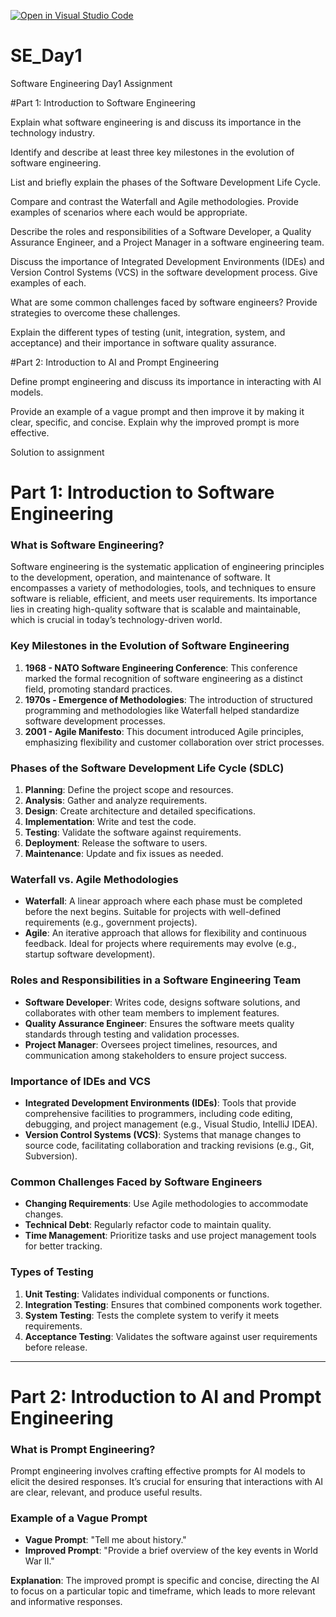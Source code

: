 [![Open in Visual Studio Code](https://classroom.github.com/assets/open-in-vscode-2e0aaae1b6195c2367325f4f02e2d04e9abb55f0b24a779b69b11b9e10269abc.svg)](https://classroom.github.com/online_ide?assignment_repo_id=15617494&assignment_repo_type=AssignmentRepo)
# SE_Day1
Software Engineering Day1 Assignment

#Part 1: Introduction to Software Engineering

Explain what software engineering is and discuss its importance in the technology industry.


Identify and describe at least three key milestones in the evolution of software engineering.


List and briefly explain the phases of the Software Development Life Cycle.


Compare and contrast the Waterfall and Agile methodologies. Provide examples of scenarios where each would be appropriate.


Describe the roles and responsibilities of a Software Developer, a Quality Assurance Engineer, and a Project Manager in a software engineering team.


Discuss the importance of Integrated Development Environments (IDEs) and Version Control Systems (VCS) in the software development process. Give examples of each.


What are some common challenges faced by software engineers? Provide strategies to overcome these challenges.


Explain the different types of testing (unit, integration, system, and acceptance) and their importance in software quality assurance.


#Part 2: Introduction to AI and Prompt Engineering


Define prompt engineering and discuss its importance in interacting with AI models.


Provide an example of a vague prompt and then improve it by making it clear, specific, and concise. Explain why the improved prompt is more effective.


Solution to assignment 

# Part 1: Introduction to Software Engineering

### What is Software Engineering?
Software engineering is the systematic application of engineering principles to the development, operation, and maintenance of software. It encompasses a variety of methodologies, tools, and techniques to ensure software is reliable, efficient, and meets user requirements. Its importance lies in creating high-quality software that is scalable and maintainable, which is crucial in today’s technology-driven world.

### Key Milestones in the Evolution of Software Engineering
1. **1968 - NATO Software Engineering Conference**: This conference marked the formal recognition of software engineering as a distinct field, promoting standard practices.
2. **1970s - Emergence of Methodologies**: The introduction of structured programming and methodologies like Waterfall helped standardize software development processes.
3. **2001 - Agile Manifesto**: This document introduced Agile principles, emphasizing flexibility and customer collaboration over strict processes.

### Phases of the Software Development Life Cycle (SDLC)
1. **Planning**: Define the project scope and resources.
2. **Analysis**: Gather and analyze requirements.
3. **Design**: Create architecture and detailed specifications.
4. **Implementation**: Write and test the code.
5. **Testing**: Validate the software against requirements.
6. **Deployment**: Release the software to users.
7. **Maintenance**: Update and fix issues as needed.

### Waterfall vs. Agile Methodologies
- **Waterfall**: A linear approach where each phase must be completed before the next begins. Suitable for projects with well-defined requirements (e.g., government projects).
- **Agile**: An iterative approach that allows for flexibility and continuous feedback. Ideal for projects where requirements may evolve (e.g., startup software development).

### Roles and Responsibilities in a Software Engineering Team
- **Software Developer**: Writes code, designs software solutions, and collaborates with other team members to implement features.
- **Quality Assurance Engineer**: Ensures the software meets quality standards through testing and validation processes.
- **Project Manager**: Oversees project timelines, resources, and communication among stakeholders to ensure project success.

### Importance of IDEs and VCS
- **Integrated Development Environments (IDEs)**: Tools that provide comprehensive facilities to programmers, including code editing, debugging, and project management (e.g., Visual Studio, IntelliJ IDEA).
- **Version Control Systems (VCS)**: Systems that manage changes to source code, facilitating collaboration and tracking revisions (e.g., Git, Subversion).

### Common Challenges Faced by Software Engineers
- **Changing Requirements**: Use Agile methodologies to accommodate changes.
- **Technical Debt**: Regularly refactor code to maintain quality.
- **Time Management**: Prioritize tasks and use project management tools for better tracking.

### Types of Testing
1. **Unit Testing**: Validates individual components or functions.
2. **Integration Testing**: Ensures that combined components work together.
3. **System Testing**: Tests the complete system to verify it meets requirements.
4. **Acceptance Testing**: Validates the software against user requirements before release.

---

# Part 2: Introduction to AI and Prompt Engineering

### What is Prompt Engineering?
Prompt engineering involves crafting effective prompts for AI models to elicit the desired responses. It’s crucial for ensuring that interactions with AI are clear, relevant, and produce useful results.

### Example of a Vague Prompt
- **Vague Prompt**: "Tell me about history."
- **Improved Prompt**: "Provide a brief overview of the key events in World War II."

**Explanation**: The improved prompt is specific and concise, directing the AI to focus on a particular topic and timeframe, which leads to more relevant and informative responses.